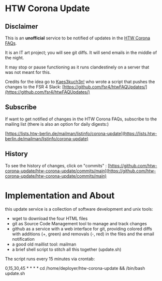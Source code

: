 # HTW Corona Update

## Disclaimer

This is an __unofficial__ service to be notified of updates in the [HTW Corona FAQs](https://www.htw-berlin.de/coronavirus/).

It is an IT art project; you will see git diffs. 
It will send emails in the middle of the night.

It may stop or pause functioning as it runs clandestinely on a server that was 
not meant for this.

Credits for the idea go to [Kaes3kuch3n!](https://github.com/Kaes3kuch3n) who 
wrote a script that pushes the changes to the FSR 4 Slack: [https://github.com/fsr4/htwFAQUpdates/](https://github.com/fsr4/htwFAQUpdates/)


## Subscribe
If want to get notified of changes in the HTW Corona FAQs, subscribe to the mailing list (there is also an option for daily digests:)

[https://lists.htw-berlin.de/mailman/listinfo/corona-update](https://lists.htw-berlin.de/mailman/listinfo/corona-update)

## History

To see the history of changes, click on "commits" : [https://github.com/htw-corona-update/htw-corona-update/commits/main](https://github.com/htw-corona-update/htw-corona-update/commits/main)


# Implementation and About

this update service is a collection of software development and unix tools:

- wget to download the four HTML files
- git as Source Code Management tool to manage and track changes
- github as a service with a web interface for git, providing colored diffs with additions (+, green) and removals (-, red) in the files and the email notification
- a good old maillist tool: mailman 
- a brief shell script to stitch all this together (update.sh)

The script runs every 15 minutes via crontab:

0,15,30,45 * * * * cd /home/deployer/htw-corona-update && /bin/bash update.sh 

